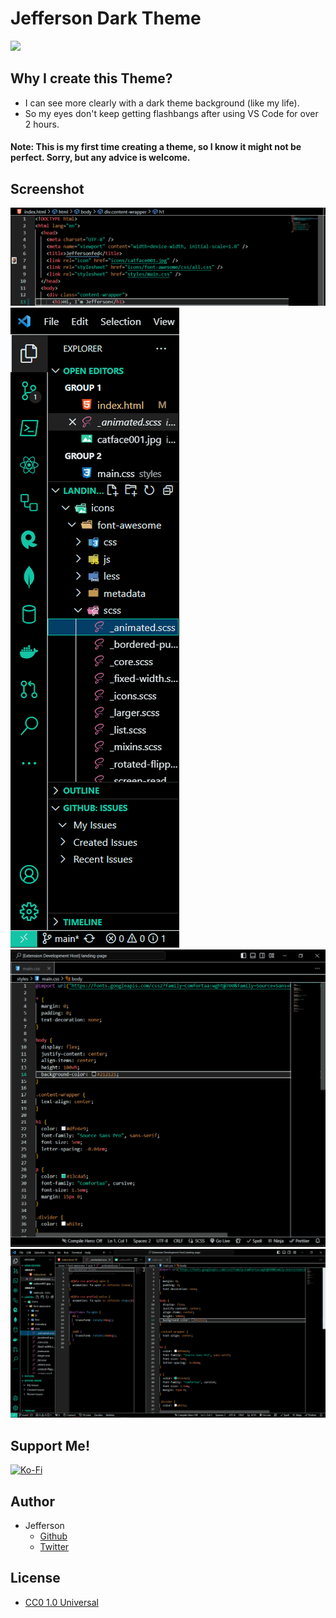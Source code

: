 # Jefferson Dark Theme

[![](https://img.shields.io/badge/Marketplace-VSCode-0078D4?style=plastic&logo=visual%20studio%20code&logoColor=white)]()

## Why I create this Theme?
- I can see more clearly with a dark theme background (like my life).
- So my eyes don't keep getting flashbangs after using VS Code for over 2 hours.

#### Note: This is my first time creating a theme, so I know it might not be perfect. Sorry, but any advice is welcome.

## Screenshot
<img src="screenshot/sce1.png">
<img src="screenshot/sce2.png">
<img src="screenshot/sce4.png">
<img src="screenshot/sce3.png">


## Support Me!

[![Ko-Fi](https://img.shields.io/badge/Ko--fi-F16061?style=plastic&logo=ko-fi&logoColor=white)](https://ko-fi.com/jeffersonfed)

## Author

- Jefferson
    - [Github](https://github.com/jeffersonfed)
    - [Twitter](https://twitter.com/jeffersonfed14)

## License

- [CC0 1.0 Universal](LICENSE)


